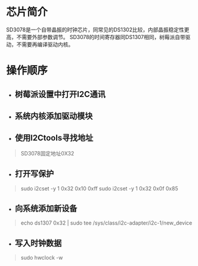 

# 芯片简介
SD3078是一个自带晶振的时钟芯片，同常见的DS1302比较，内部晶振稳定性更高，不需要外部参数调节。
SD3078的时间寄存器同DS1307相同，树莓派自带驱动，不需要再编译驱动内核。

# 操作顺序

* ##  树莓派设置中打开I2C通讯
* ##  系统内核添加驱动模块
* ##  使用I2Ctools寻找地址
> SD3078固定地址0X32
* ##  打开写保护
> sudo i2cset -y 1 0x32 0x10 0xff
> sudo i2cset -y 1 0x32 0x0f 0x85

* ##  向系统添加新设备
> echo ds1307 0x32 | sudo tee  /sys/class/i2c-adapter/i2c-1/new_device

* ##  写入时钟数据
> sudo hwclock -w

